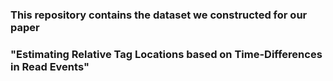 ### This repository contains the dataset we constructed for our paper 
### "Estimating Relative Tag Locations based on Time-Differences in Read Events"
